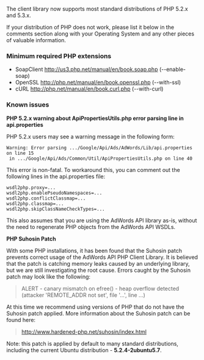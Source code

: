The client library now supports most standard distributions of PHP 5.2.x and 5.3.x.

If your distribution of PHP does not work, please list it below in the comments section along with your Operating System and any other pieces of valuable information.

### Minimum required PHP extensions ###
  * SoapClient http://us3.php.net/manual/en/book.soap.php (--enable-soap)
  * OpenSSL http://php.net/manual/en/book.openssl.php (--with-ssl)
  * cURL http://php.net/manual/en/book.curl.php (--with-curl)

### Known issues ###

**PHP 5.2.x warning about ApiPropertiesUtils.php error parsing line in api.properties**

PHP 5.2.x users may see a warning message in the following form:

```
Warning: Error parsing .../Google/Api/Ads/AdWords/Lib/api.properties on line 15
 in .../Google/Api/Ads/Common/Util/ApiPropertiesUtils.php on line 40
```

This error is non-fatal.  To workaround this, you can comment out the following lines in the api.properties file:

```
wsdl2php.proxy=...
wsdl2php.enablePseudoNamespaces=...
wsdl2php.conflictClassmap=...
wsdl2php.classmap=...
wsdl2php.skipClassNameCheckTypes=...
```

This also assumes that you are using the AdWords API library as-is, without the need to regenerate PHP objects from the AdWords API WSDLs.

**PHP Suhosin Patch**

With some PHP installations, it has been found that the Suhosin patch prevents
correct usage of the AdWords API PHP Client Library. It is believed that the
patch is catching memory leaks caused by an underlying library, but we are
still investigating the root cause. Errors caught by the Suhosin patch may
look like the following:

> ALERT - canary mismatch on efree() - heap overflow detected
> (attacker 'REMOTE\_ADDR not set', file '...', line ...)

At this time we recommend using versions of PHP that do not have the Suhosin
patch applied. More information about the Suhosin patch can be found here:

> http://www.hardened-php.net/suhosin/index.html

Note: this patch is applied by default to many standard distributions, including
the current Ubuntu distribution - **5.2.4-2ubuntu5.7**.